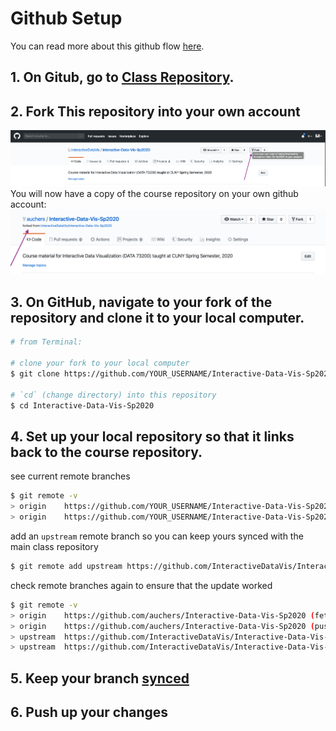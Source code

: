 # Github Setup

You can read more about this github flow [here](https://help.github.com/en/github/getting-started-with-github/fork-a-repo).

## 1. On Gitub, go to [Class Repository](https://github.com/InteractiveDataVis/Interactive-Data-Vis-Sp2020).

## 2. Fork This repository into your own account

![](./lib/assets/fork.png)
You will now have a copy of the course repository on your own github account:
![](./lib/assets/forked.png)

## 3. On GitHub, navigate to **your fork** of the repository and clone it to your local computer.

```sh
# from Terminal:

# clone your fork to your local computer
$ git clone https://github.com/YOUR_USERNAME/Interactive-Data-Vis-Sp2020

# `cd` (change directory) into this repository
$ cd Interactive-Data-Vis-Sp2020
```

## 4. Set up your local repository so that it links back to the course repository.

see current remote branches

```sh
$ git remote -v
> origin	https://github.com/YOUR_USERNAME/Interactive-Data-Vis-Sp2020 (fetch)
> origin	https://github.com/YOUR_USERNAME/Interactive-Data-Vis-Sp2020 (push)
```

add an `upstream` remote branch so you can keep yours synced with the main class repository

```sh
$ git remote add upstream https://github.com/InteractiveDataVis/Interactive-Data-Vis-Sp2020.git
```

check remote branches again to ensure that the update worked

```sh
$ git remote -v
> origin	https://github.com/auchers/Interactive-Data-Vis-Sp2020 (fetch)
> origin	https://github.com/auchers/Interactive-Data-Vis-Sp2020 (push)
> upstream	https://github.com/InteractiveDataVis/Interactive-Data-Vis-Sp2020.git (fetch)
> upstream	https://github.com/InteractiveDataVis/Interactive-Data-Vis-Sp2020.git (push)

```

## 5. Keep your branch [synced](https://help.github.com/en/github/getting-started-with-github/fork-a-repo#keep-your-fork-synced)

## 6. Push up your changes
